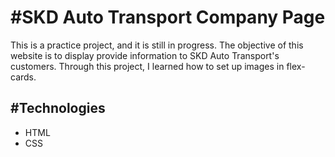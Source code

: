 #SKD Auto Transport Company Page
===
This is a practice project, and it is still in progress. The objective of this website is to display provide information to SKD Auto Transport's customers. Through this project, I learned how to set up images in flex-cards. 

#Technologies
---
+ HTML
+ CSS
